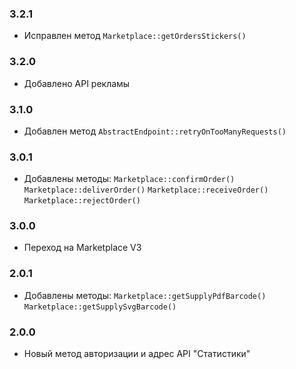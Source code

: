 ### 3.2.1
* Исправлен метод `Marketplace::getOrdersStickers()`

### 3.2.0
* Добавлено API рекламы

### 3.1.0
* Добавлен метод `AbstractEndpoint::retryOnTooManyRequests()`

### 3.0.1
* Добавлены методы:
`Marketplace::confirmOrder()` `Marketplace::deliverOrder()` `Marketplace::receiveOrder()`  `Marketplace::rejectOrder()`

### 3.0.0
* Переход на Marketplace V3

### 2.0.1
* Добавлены методы: `Marketplace::getSupplyPdfBarcode()` `Marketplace::getSupplySvgBarcode()`

### 2.0.0
* Новый метод авторизации и адрес API "Статистики"
